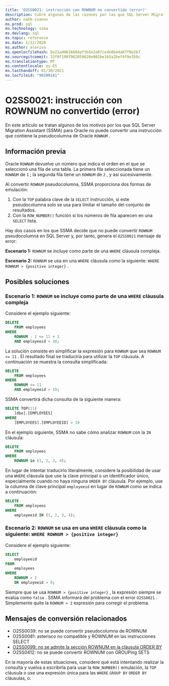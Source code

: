 ```yaml
---
title: 'O2SS0021: instrucción con ROWNUM no convertido (error)'
description: Cubre algunas de las razones por las que SQL Server Migration Assistant (SSMA) para Oracle no puede convertir una instrucción que contenga el pseudocolumna de la ROWNUM de Oracle.
author: nahk-ivanov
ms.prod: sql
ms.technology: ssma
ms.devlang: sql
ms.topic: reference
ms.date: 1/22/2020
ms.author: alexiva
ms.openlocfilehash: 8e21ad0616604af3b5e2a07cede8b44a67f8e2b7
ms.sourcegitcommit: 33f0f190f962059826e002be165a2bef4f9e350c
ms.translationtype: MT
ms.contentlocale: es-ES
ms.lasthandoff: 01/30/2021
ms.locfileid: "99209181"
---
```

# <a name="o2ss0021-statement-with-rownum-not-converted-error"></a>O2SS0021: instrucción con ROWNUM no convertido (error)

En este artículo se tratan algunos de los motivos por los que SQL Server Migration Assistant (SSMA) para Oracle no puede convertir una instrucción que contiene la pseudocolumna de Oracle `ROWNUM` .

## <a name="background"></a>Información previa

Oracle `ROWNUM` devuelve un número que indica el orden en el que se seleccionó una fila de una tabla. La primera fila seleccionada tiene un `ROWNUM` de `1` ; la segunda fila tiene un `ROWNUM` de `2` , y así sucesivamente.

Al convertir `ROWNUM` pseudocolumna, SSMA proporciona dos formas de emulación:

 1. Con la `TOP` palabra clave de la `SELECT` instrucción, si este pseudocolumna solo se usa para limitar el tamaño del conjunto de resultados.
 2. Con la `ROW_NUMBER()` función si los números de fila aparecen en una `SELECT` lista.

Hay dos casos en los que SSMA decide que no puede convertir `ROWNUM` pseudocolumna en SQL Server y, por tanto, genera el `O2SS0021` mensaje de error:

**Escenario 1:** `ROWNUM` se incluye como parte de una `WHERE` cláusula compleja.

**Escenario 2:** `ROWNUM` se usa en una `WHERE` cláusula como la siguiente: `WHERE ROWNUM > {positive integer}` .

## <a name="possible-remedies"></a>Posibles soluciones

### <a name="scenario-1-rownum-is-included-as-part-of-a-complex-where-clause"></a>Escenario 1: `ROWNUM` se incluye como parte de una `WHERE` cláusula compleja

Considere el ejemplo siguiente:

```sql
DELETE
    FROM employees
WHERE
    ROWNUM - 1 <= 11 + 1
    AND employeeid > 10;
```

La solución consiste en simplificar la expresión para `ROWNUM` que sea `ROWNUM <= 11` . El resultado final se traduciría para utilizar la `TOP` cláusula. A continuación se muestra la consulta simplificada:

```sql
DELETE
    FROM employees
WHERE
    ROWNUM <= 11
    AND employeeid > 10;
```

SSMA convertirá dicha consulta de la siguiente manera:

```sql
DELETE TOP(11)
    [dbo].[EMPLOYEES]
WHERE
    [EMPLOYEES].[EMPLOYEEID] > 10
```

En el ejemplo siguiente, SSMA no sabe cómo analizar `ROWNUM` con la `IN` cláusula:

```sql
DELETE
    FROM employees
WHERE
    ROWNUM in (1, 2, 3, 4);
```

En lugar de intentar traducirlo literalmente, considere la posibilidad de usar una `WHERE` cláusula que use la clave principal o un identificador único, especialmente cuando no haya ninguna `ORDER BY` cláusula. Por ejemplo, use la columna de clave principal `employeeid` en lugar de `ROWNUM` como se indica a continuación:

```sql
DELETE
    FROM employees
WHERE
    employeeid IN (1, 2, 3, 4);
```

### <a name="scenario-2-rownum-is-used-in-a-where-clause-like-this-where-rownum--positive-integer"></a>Escenario 2: `ROWNUM` se usa en una `WHERE` cláusula como la siguiente: `WHERE ROWNUM > {positive integer}`

Considere el ejemplo siguiente:

```sql
SELECT
    employeeid
FROM
    employees
WHERE
    ROWNUM > 2
    OR employeeid > 8;
```

Siempre que se usa `ROWNUM > {positive integer}` , la expresión siempre se evalúa como `false` . SSMA informará del problema con el error `O2SS0021` . Simplemente quite la `ROWNUM > 2` expresión para corregir el problema.

## <a name="related-conversion-messages"></a>Mensajes de conversión relacionados

* O2SS0039: no se puede convertir pseudocolumna de ROWNUM
* O2SS0081: asterisco no compatible y ROWNUM en las instrucciones SELECT
* [O2SS0099: no se admite la sección ROWNUM en la cláusula ORDER BY](o2ss0099.md)
* O2SS0412: no se puede convertir ROWNUM con GROUPing SETS

En la mayoría de estas situaciones, considere qué está intentando realizar la consulta y vuelva a escribirla para usar la `ROW_NUMBER()` emulación, la `TOP` cláusula o use una expresión única para las `WHERE` `GROUP BY` `ORDER BY` cláusulas, o.
